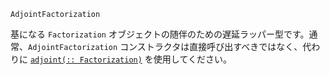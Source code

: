 ```
AdjointFactorization
```

基になる `Factorization` オブジェクトの随伴のための遅延ラッパー型です。通常、`AdjointFactorization` コンストラクタは直接呼び出すべきではなく、代わりに [`adjoint(:: Factorization)`](@ref) を使用してください。
